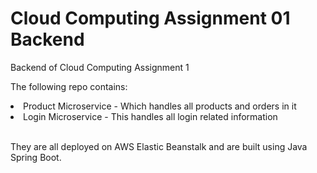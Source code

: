 # Cloud Computing Assignment 01 Backend
Backend of Cloud Computing Assignment 1

The following repo contains:

<li>Product Microservice - Which handles all products and orders in it</li>
<li>Login Microservice - This handles all login related information</li><br>

They are all deployed on AWS Elastic Beanstalk and are built using Java Spring Boot. 

